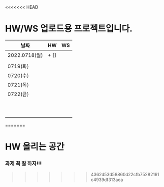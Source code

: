 <<<<<<< HEAD
# HW/WS 업로드용 프로젝트입니다.

|      날짜 |  HW | WS |
| --- | --- | --- |
| 2022.0718(월) | + [] 
 |  |
| 0719(화) |  |  |
| 0720(수) |  |  |
| 0721(목) |  |  |
| 0722(금) |  |  |
|  |  |  |
|  |  |  |
|  |  |  |
|  |  |  |
|  |  |  |
|  |  |  |
|  |  |  |
|  |  |  |
|  |  |  |
|  |  |  |
=======
# HW 올리는 공간
### 과제 꼭 잘 하자!!!
>>>>>>> 4362d53d58860d22cfb75282191c4939df313aea
